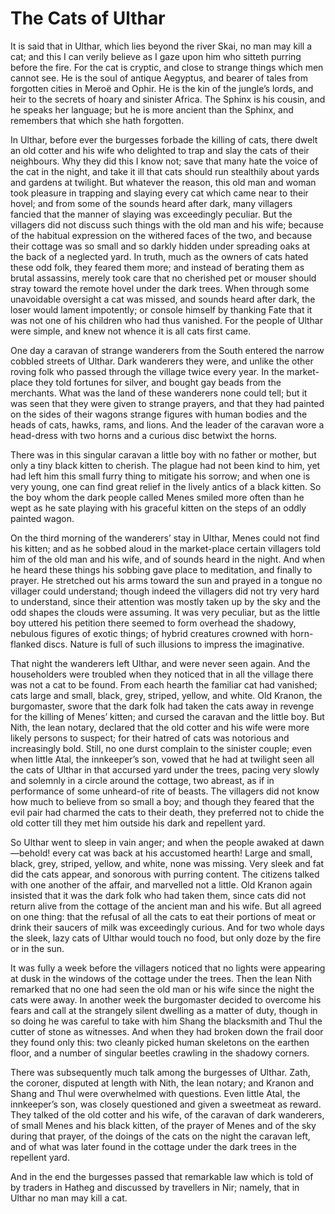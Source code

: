 # The Cats of Ulthar

It is said that in Ulthar, which lies beyond the river Skai, no man may kill a cat; and this I can verily believe as I gaze upon him who sitteth purring before the fire. For the cat is cryptic, and close to strange things which men cannot see. He is the soul of antique Aegyptus, and bearer of tales from forgotten cities in Meroë and Ophir. He is the kin of the jungle’s lords, and heir to the secrets of hoary and sinister Africa. The Sphinx is his cousin, and he speaks her language; but he is more ancient than the Sphinx, and remembers that which she hath forgotten.

In Ulthar, before ever the burgesses forbade the killing of cats, there dwelt an old cotter and his wife who delighted to trap and slay the cats of their neighbours. Why they did this I know not; save that many hate the voice of the cat in the night, and take it ill that cats should run stealthily about yards and gardens at twilight. But whatever the reason, this old man and woman took pleasure in trapping and slaying every cat which came near to their hovel; and from some of the sounds heard after dark, many villagers fancied that the manner of slaying was exceedingly peculiar. But the villagers did not discuss such things with the old man and his wife; because of the habitual expression on the withered faces of the two, and because their cottage was so small and so darkly hidden under spreading oaks at the back of a neglected yard. In truth, much as the owners of cats hated these odd folk, they feared them more; and instead of berating them as brutal assassins, merely took care that no cherished pet or mouser should stray toward the remote hovel under the dark trees. When through some unavoidable oversight a cat was missed, and sounds heard after dark, the loser would lament impotently; or console himself by thanking Fate that it was not one of his children who had thus vanished. For the people of Ulthar were simple, and knew not whence it is all cats first came.

One day a caravan of strange wanderers from the South entered the narrow cobbled streets of Ulthar. Dark wanderers they were, and unlike the other roving folk who passed through the village twice every year. In the market-place they told fortunes for silver, and bought gay beads from the merchants. What was the land of these wanderers none could tell; but it was seen that they were given to strange prayers, and that they had painted on the sides of their wagons strange figures with human bodies and the heads of cats, hawks, rams, and lions. And the leader of the caravan wore a head-dress with two horns and a curious disc betwixt the horns.

There was in this singular caravan a little boy with no father or mother, but only a tiny black kitten to cherish. The plague had not been kind to him, yet had left him this small furry thing to mitigate his sorrow; and when one is very young, one can find great relief in the lively antics of a black kitten. So the boy whom the dark people called Menes smiled more often than he wept as he sate playing with his graceful kitten on the steps of an oddly painted wagon.

On the third morning of the wanderers’ stay in Ulthar, Menes could not find his kitten; and as he sobbed aloud in the market-place certain villagers told him of the old man and his wife, and of sounds heard in the night. And when he heard these things his sobbing gave place to meditation, and finally to prayer. He stretched out his arms toward the sun and prayed in a tongue no villager could understand; though indeed the villagers did not try very hard to understand, since their attention was mostly taken up by the sky and the odd shapes the clouds were assuming. It was very peculiar, but as the little boy uttered his petition there seemed to form overhead the shadowy, nebulous figures of exotic things; of hybrid creatures crowned with horn-flanked discs. Nature is full of such illusions to impress the imaginative.

That night the wanderers left Ulthar, and were never seen again. And the householders were troubled when they noticed that in all the village there was not a cat to be found. From each hearth the familiar cat had vanished; cats large and small, black, grey, striped, yellow, and white. Old Kranon, the burgomaster, swore that the dark folk had taken the cats away in revenge for the killing of Menes’ kitten; and cursed the caravan and the little boy. But Nith, the lean notary, declared that the old cotter and his wife were more likely persons to suspect; for their hatred of cats was notorious and increasingly bold. Still, no one durst complain to the sinister couple; even when little Atal, the innkeeper’s son, vowed that he had at twilight seen all the cats of Ulthar in that accursed yard under the trees, pacing very slowly and solemnly in a circle around the cottage, two abreast, as if in performance of some unheard-of rite of beasts. The villagers did not know how much to believe from so small a boy; and though they feared that the evil pair had charmed the cats to their death, they preferred not to chide the old cotter till they met him outside his dark and repellent yard.

So Ulthar went to sleep in vain anger; and when the people awaked at dawn—behold! every cat was back at his accustomed hearth! Large and small, black, grey, striped, yellow, and white, none was missing. Very sleek and fat did the cats appear, and sonorous with purring content. The citizens talked with one another of the affair, and marvelled not a little. Old Kranon again insisted that it was the dark folk who had taken them, since cats did not return alive from the cottage of the ancient man and his wife. But all agreed on one thing: that the refusal of all the cats to eat their portions of meat or drink their saucers of milk was exceedingly curious. And for two whole days the sleek, lazy cats of Ulthar would touch no food, but only doze by the fire or in the sun.

It was fully a week before the villagers noticed that no lights were appearing at dusk in the windows of the cottage under the trees. Then the lean Nith remarked that no one had seen the old man or his wife since the night the cats were away. In another week the burgomaster decided to overcome his fears and call at the strangely silent dwelling as a matter of duty, though in so doing he was careful to take with him Shang the blacksmith and Thul the cutter of stone as witnesses. And when they had broken down the frail door they found only this: two cleanly picked human skeletons on the earthen floor, and a number of singular beetles crawling in the shadowy corners.

There was subsequently much talk among the burgesses of Ulthar. Zath, the coroner, disputed at length with Nith, the lean notary; and Kranon and Shang and Thul were overwhelmed with questions. Even little Atal, the innkeeper’s son, was closely questioned and given a sweetmeat as reward. They talked of the old cotter and his wife, of the caravan of dark wanderers, of small Menes and his black kitten, of the prayer of Menes and of the sky during that prayer, of the doings of the cats on the night the caravan left, and of what was later found in the cottage under the dark trees in the repellent yard.

And in the end the burgesses passed that remarkable law which is told of by traders in Hatheg and discussed by travellers in Nir; namely, that in Ulthar no man may kill a cat.